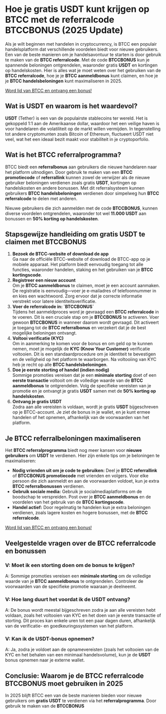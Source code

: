 <h1>Hoe je gratis USDT kunt krijgen op BTCC met de referralcode BTCCBONUS (2025 Update)</h1>
</header>

<article>
    <section>
        <p>Als je wilt beginnen met handelen in cryptocurrency, is BTCC een populair handelsplatform dat verschillende voordelen biedt voor nieuwe gebruikers. Een van de beste manieren om je handelsavontuur te starten is door gebruik te maken van de <strong>BTCC referralcode</strong>. Met de code <strong>BTCCBONUS</strong> kun je spannende beloningen ontgrendelen, waaronder gratis <strong>USDT</strong> en kortingen op handelskosten. Hier is alles wat je moet weten over het gebruiken van de <strong>BTCC referralcode</strong>, hoe je je <strong>BTCC aanmeldbonus</strong> kunt claimen, en hoe je je <strong>BTCC handelsbeloningen</strong> kunt maximaliseren in 2025.</p>
    </section>
<a href="https://partner.btcc.com/us/c/BTCCBONUS/9303" target="_blank">Word lid van BTCC en ontvang een bonus!</a>
<section>
    <h2>Wat is USDT en waarom is het waardevol?</h2>
    <p><strong>USDT</strong> (Tether) is een van de populairste stablecoins ter wereld. Het is gekoppeld 1:1 aan de Amerikaanse dollar, waardoor het een veilige haven is voor handelaren die volatiliteit op de markt willen vermijden. In tegenstelling tot andere cryptomunten zoals Bitcoin of Ethereum, fluctueert USDT niet veel, wat het een ideaal bezit maakt voor stabiliteit in je cryptoporfolio.</p>
</section>

<section>
    <h2>Wat is het BTCC referralprogramma?</h2>
    <p>BTCC biedt een <strong>referralbonus</strong> aan gebruikers die nieuwe handelaren naar het platform uitnodigen. Door gebruik te maken van een <strong>BTCC promotiecode</strong> of <strong>referrallink</strong> kunnen zowel de verwijzer als de nieuwe gebruiker beloningen verdienen zoals gratis <strong>USDT</strong>, kortingen op handelskosten en andere bonussen. Met dit referralsysteem kunnen gebruikers <strong>BTCC handelsbeloningen</strong> verdienen door simpelweg hun <strong>BTCC referralcode</strong> te delen met anderen.</p>
    <p>Nieuwe gebruikers die zich aanmelden met de code <strong>BTCCBONUS</strong>, kunnen diverse voordelen ontgrendelen, waaronder tot wel <strong>11.000 USDT</strong> aan bonussen en <strong>50% korting op handelskosten</strong>.</p>
</section>

<section>
    <h2>Stapsgewijze handleiding om gratis USDT te claimen met BTCCBONUS</h2>
    <ol>
        <li><strong>Bezoek de BTCC-website of download de app</strong><br>Ga naar de officiële BTCC-website of download de BTCC-app op je mobiele apparaat. Het platform biedt eenvoudig toegang tot alle functies, waaronder handelen, staking en het gebruiken van je <strong>BTCC kortingscode</strong>.</li>
        <li><strong>Registreer een nieuw account</strong><br>Om je <strong>BTCC aanmeldbonus</strong> te claimen, moet je een account aanmaken. De registratie is eenvoudig—voer je e-mailadres of telefoonnummer in en kies een wachtwoord. Zorg ervoor dat je correcte informatie verstrekt voor latere identiteitsverificatie.</li>
        <li><strong>Voer de referralcode in: `BTCCBONUS`</strong><br>Tijdens het aanmeldproces word je gevraagd een <strong>BTCC referralcode</strong> in te voeren. Dit is een cruciale stap om je <strong>BTCCBONUS</strong> te activeren. Voer gewoon <strong>BTCCBONUS</strong> in wanneer daarom wordt gevraagd. Dit activeert je toegang tot de <strong>BTCC referralbonus</strong> en verzekert dat je de best mogelijke beloningen ontvangt.</li>
        <li><strong>Voltooi verificatie (KYC)</strong><br>Om in aanmerking te komen voor de bonus en om geld op te kunnen nemen, moet je mogelijk de <strong>KYC (Know Your Customer)</strong> verificatie voltooien. Dit is een standaardprocedure om je identiteit te bevestigen en de veiligheid op het platform te waarborgen. Na voltooiing van KYC heb je recht op alle <strong>BTCC handelsbeloningen</strong>.</li>
        <li><strong>Doe je eerste storting of handel (indien nodig)</strong><br>Sommige promoties vereisen dat je een <strong>minimale storting</strong> doet of een <strong>eerste transactie</strong> voltooit om de volledige waarde van de <strong>BTCC aanmeldbonus</strong> te ontgrendelen. Volg de specifieke vereisten van je promotie en je ontvangt je gratis <strong>USDT</strong> samen met de <strong>50% korting op handelskosten</strong>.</li>
        <li><strong>Ontvang je gratis USDT</strong><br>Zodra aan alle vereisten is voldaan, wordt je gratis <strong>USDT</strong> bijgeschreven op je BTCC-account. Je ziet de bonus in je wallet, en je kunt ermee handelen of het opnemen, afhankelijk van de voorwaarden van het platform.</li>
    </ol>
</section>

<section>
    <h2>Je BTCC referralbeloningen maximaliseren</h2>
    <p>Het <strong>BTCC referralprogramma</strong> biedt nog meer kansen voor <strong>nieuwe gebruikers</strong> om <strong>USDT</strong> te verdienen. Hier zijn enkele tips om je beloningen te maximaliseren:</p>
    <ul>
        <li><strong>Nodig vrienden uit om je code te gebruiken:</strong> Deel je <strong>BTCC referrallink</strong> of <strong>BTCCBONUS promotiecode</strong> met vrienden en volgers. Voor elke persoon die zich aanmeldt en aan de voorwaarden voldoet, kun je extra <strong>BTCC referralbonussen</strong> verdienen.</li>
        <li><strong>Gebruik sociale media:</strong> Gebruik je socialmediaplatforms om de boodschap te verspreiden. Post over je <strong>BTCC aanmeldbonus</strong> en de voordelen van het gebruik van de <strong>BTCC kortingscode</strong>.</li>
        <li><strong>Handel actief:</strong> Door regelmatig te handelen kun je extra beloningen verdienen, zoals lagere kosten en hogere bonussen, met de <strong>BTCC referralcode</strong>.</li>
    </ul>
</section>
<a href="https://partner.btcc.com/us/c/BTCCBONUS/9303" target="_blank">Word lid van BTCC en ontvang een bonus!</a>

<section>
    <h2>Veelgestelde vragen over de BTCC referralcode en bonussen</h2>
    <h3>V: Moet ik een storting doen om de bonus te krijgen?</h3>
    <p>A: Sommige promoties vereisen een <strong>minimale storting</strong> om de volledige waarde van je <strong>BTCC aanmeldbonus</strong> te ontgrendelen. Controleer de voorwaarden van de specifieke promotie waaraan je deelneemt.</p>

  <h3>V: Hoe lang duurt het voordat ik de USDT ontvang?</h3>
  <p>A: De bonus wordt meestal bijgeschreven zodra je aan alle vereisten hebt voldaan, zoals het voltooien van KYC en het doen van je eerste transactie of storting. Dit proces kan enkele uren tot een paar dagen duren, afhankelijk van de verificatie- en goedkeuringssystemen van het platform.</p>

  <h3>V: Kan ik de USDT-bonus opnemen?</h3>
    <p>A: Ja, zodra je voldoet aan de opnamevereisten (zoals het voltooien van de KYC en het behalen van een minimaal handelsvolume), kun je de <strong>USDT</strong> bonus opnemen naar je externe wallet.</p>
</section>

<section>
    <h2>Conclusie: Waarom je de BTCC referralcode BTCCBONUS moet gebruiken in 2025</h2>
    <p>In 2025 blijft BTCC een van de beste manieren bieden voor nieuwe gebruikers om <strong>gratis USDT</strong> te verdienen via het <strong>referralprogramma</strong>. Door gebruik te maken van de <strong>BTCCBONUS</strong>
